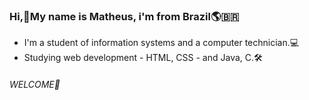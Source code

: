 ### Hi,👋My name is Matheus, i'm from Brazil🌎🇧🇷

- I'm a student of information systems and a computer technician.💻
- Studying web development - HTML, CSS - and Java, C.🛠
 ###### WELCOME📍

<!--
**MathLopes1/MathLopes1** is a ✨ _special_ ✨ repository because its `README.md` (this file) appears on your GitHub profile.

Here are some ideas to get you started:

- 🔭 I’m currently working on ...
- 🌱 I’m currently learning ...
- 👯 I’m looking to collaborate on ...
- 🤔 I’m looking for help with ...
- 💬 Ask me about ...
- 📫 How to reach me: ...
- 😄 Pronouns: ...
- ⚡ Fun fact: ...
-->
